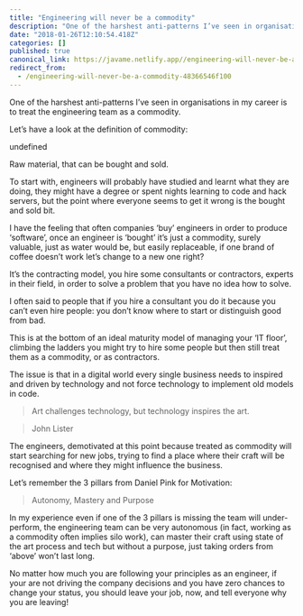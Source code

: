 ```yaml
---
title: "Engineering will never be a commodity"
description: "One of the harshest anti-patterns I’ve seen in organisations in my career is to treat the engineering team as a commodity."
date: "2018-01-26T12:10:54.418Z"
categories: []
published: true
canonical_link: https://javame.netlify.app//engineering-will-never-be-a-commodity-48366546f100
redirect_from:
  - /engineering-will-never-be-a-commodity-48366546f100
---
```


One of the harshest anti-patterns I’ve seen in organisations in my career is to treat the engineering team as a commodity.

Let’s have a look at the definition of commodity:

undefined

Raw material, that can be bought and sold.

To start with, engineers will probably have studied and learnt what they are doing, they might have a degree or spent nights learning to code and hack servers, but the point where everyone seems to get it wrong is the bought and sold bit.

I have the feeling that often companies ‘buy’ engineers in order to produce ‘software’, once an engineer is ‘bought’ it’s just a commodity, surely valuable, just as water would be, but easily replaceable, if one brand of coffee doesn’t work let’s change to a new one right?

It’s the contracting model, you hire some consultants or contractors, experts in their field, in order to solve a problem that you have no idea how to solve.

I often said to people that if you hire a consultant you do it because you can’t even hire people: you don’t know where to start or distinguish good from bad.

This is at the bottom of an ideal maturity model of managing your ‘IT floor’, climbing the ladders you might try to hire some people but then still treat them as a commodity, or as contractors.

The issue is that in a digital world every single business needs to inspired and driven by technology and not force technology to implement old models in code.

> Art challenges technology, but technology inspires the art.

> John Lister

The engineers, demotivated at this point because treated as commodity will start searching for new jobs, trying to find a place where their craft will be recognised and where they might influence the business.

Let’s remember the 3 pillars from Daniel Pink for Motivation:

> Autonomy, Mastery and Purpose

In my experience even if one of the 3 pillars is missing the team will under-perform, the engineering team can be very autonomous (in fact, working as a commodity often implies silo work), can master their craft using state of the art process and tech but without a purpose, just taking orders from ‘above’ won’t last long.

No matter how much you are following your principles as an engineer, if your are not driving the company decisions and you have zero chances to change your status, you should leave your job, now, and tell everyone why you are leaving!
